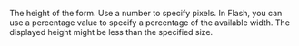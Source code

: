 The height of the form. Use a number to specify
pixels. In Flash, you can use a percentage value to
specify a percentage of the available width. The
displayed height might be less than the specified size.